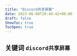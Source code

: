 ```yaml
---
title: "Discord共享屏幕"
date: 2023-06-08T20:49:42+08:00
draft: false
ShowToc: true
TocOpen: true
---
```


## 关键词 `discord共享屏幕`

